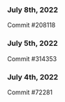 ### July 8th, 2022

Commit #208118

### July 5th, 2022

Commit #314353


### July 4th, 2022

Commit #72281
